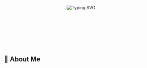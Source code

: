 <div align="center">
  <!-- Анимированный заголовок с эффектом печати -->
  <img src="https://readme-typing-svg.demolab.com?font=Fira+Code&size=30&pause=1000&color=22D3EE&width=435&lines=Hello%2C+I'm+Matvey+Sviadysh;DevOps+Enthusiast;Problem+Solver" alt="Typing SVG" />
  
  <!-- Анимированные звезды (работает через SVG) -->
  <svg width="100%" height="100" viewBox="0 0 100% 100">
    <circle cx="10%" cy="30" r="2" fill="white" class="star" style="animation: twinkle 3s infinite 0.5s"/>
    <circle cx="25%" cy="50" r="1.5" fill="white" class="star" style="animation: twinkle 2s infinite 1s"/>
    <circle cx="40%" cy="20" r="1.8" fill="white" class="star" style="animation: twinkle 2.5s infinite"/>
    <circle cx="60%" cy="70" r="2" fill="white" class="star" style="animation: twinkle 3s infinite 0.7s"/>
    <circle cx="75%" cy="40" r="1.5" fill="white" class="star" style="animation: twinkle 2s infinite 1.2s"/>
    <circle cx="90%" cy="60" r="1.8" fill="white" class="star" style="animation: twinkle 2.3s infinite 0.3s"/>
  </svg>
  
  <style>
    @keyframes twinkle {
      0% { opacity: 0.2; }
      50% { opacity: 1; }
      100% { opacity: 0.2; }
    }
    .fade-in {
      animation: fadeIn 1.5s ease-in;
    }
    @keyframes fadeIn {
      from { opacity: 0; transform: translateY(20px); }
      to { opacity: 1; transform: translateY(0); }
    }
    .slide-in-left {
      animation: slideInLeft 1s ease-out;
    }
    @keyframes slideInLeft {
      from { opacity: 0; transform: translateX(-50px); }
      to { opacity: 1; transform: translateX(0); }
    }
    .bounce {
      animation: bounce 2s infinite;
    }
    @keyframes bounce {
      0%, 100% { transform: translateY(0); }
      50% { transform: translateY(-10px); }
    }
  </style>
</div>

<!-- Анимированный разделитель -->
<div align="center" class="fade-in">
  <svg width="80%" height="20">
    <line x1="0" y1="10" x2="100%" y2="10" stroke="#22D3EE" stroke-width="2" stroke-dasharray="5,5"/>
  </svg>
</div>

## 🚀 About Me
<p align="center" class="fade-in">
  Passionate DevOps engineer with expertise in cloud infrastructure, CI/CD pipelines, and automation.<br>
  Turning coffee into elegant solutions since 2020 ☕→💻
</p>

<!-- Анимированная секция технологий -->
<div align="center" class="fade-in">
  <h2 class="slide-in-left">🛠️ Tech Stack & Tools</h2>
  
  ### 🔥 Core Technologies
  <div style="display: flex; justify-content: center; flex-wrap: wrap; gap: 10px;" class="fade-in">
    <img src="https://img.shields.io/badge/-Ruby-CC342D?style=for-the-badge&logo=ruby&logoColor=white" alt="Ruby" class="bounce"/>
    <img src="https://img.shields.io/badge/-Python-3776AB?style=for-the-badge&logo=python&logoColor=white" alt="Python" class="bounce"/>
    <img src="https://img.shields.io/badge/-React-61DAFB?style=for-the-badge&logo=react&logoColor=black" alt="React" class="bounce"/>
    <img src="https://img.shields.io/badge/-Django-092E20?style=for-the-badge&logo=django&logoColor=white" alt="Django" class="bounce"/>
  </div>

  ### ⚡ DevOps & Cloud
  <div style="display: flex; justify-content: center; flex-wrap: wrap; gap: 10px;" class="fade-in">
    <img src="https://img.shields.io/badge/AWS-%23FF9900.svg?style=for-the-badge&logo=amazon-aws&logoColor=white" alt="AWS" class="bounce"/>
    <img src="https://img.shields.io/badge/-Docker-2496ED?style=for-the-badge&logo=docker&logoColor=white" alt="Docker" class="bounce"/>
    <img src="https://img.shields.io/badge/-Kubernetes-326CE5?style=for-the-badge&logo=kubernetes&logoColor=white" alt="Kubernetes" class="bounce"/>
    <img src="https://img.shields.io/badge/-Jenkins-D24939?style=for-the-badge&logo=jenkins&logoColor=white" alt="Jenkins" class="bounce"/>
  </div>
</div>

<!-- Анимированные статистики -->
<div align="center" class="fade-in">
  <h2 class="slide-in-left">📊 GitHub Analytics</h2>
  
  <div style="display: flex; justify-content: center; flex-wrap: wrap; gap: 20px;">
    <img height="180em" src="https://github-readme-stats.vercel.app/api?username=MatveySviadysh&show_icons=true&theme=dark&include_all_commits=true&count_private=true&border_radius=20" class="fade-in"/>
    <img height="180em" src="https://github-readme-stats.vercel.app/api/top-langs/?username=MatveySviadysh&layout=compact&theme=dark&border_radius=20" class="fade-in"/>
  </div>
  
  <!-- Анимированный график активности -->
  <div class="fade-in">
    <img src="https://github-readme-activity-graph.vercel.app/graph?username=MatveySviadysh&theme=github-dark&area=true&hide_border=true" width="100%"/>
  </div>
</div>

<!-- Выпадающие контакты -->
<div align="center" class="fade-in">
  <h2 class="slide-in-left">🌐 Connect With Me</h2>
  
  <div style="display: flex; justify-content: center; gap: 15px; flex-wrap: wrap;">
    <a href="https://t.me/MatveiSviadysh" style="text-decoration: none;">
      <img src="https://img.shields.io/badge/-Telegram-26A5E4?style=for-the-badge&logo=telegram&logoColor=white" alt="Telegram" class="bounce"/>
    </a>
    <a href="https://www.linkedin.com/in/matvey-sviadysh-a59947373/" style="text-decoration: none;">
      <img src="https://img.shields.io/badge/-LinkedIn-0A66C2?style=for-the-badge&logo=linkedin&logoColor=white" alt="LinkedIn" class="bounce"/>
    </a>
    <a href="mailto:your.email@example.com" style="text-decoration: none;">
      <img src="https://img.shields.io/badge/-Email-EA4335?style=for-the-badge&logo=gmail&logoColor=white" alt="Email" class="bounce"/>
    </a>
  </div>
</div>

<!-- Скрипт для анимаций при скролле -->
<script>
  // Этот скрипт будет работать на платформах, поддерживающих JavaScript в README
  document.addEventListener('DOMContentLoaded', function() {
    const elements = document.querySelectorAll('.fade-in, .slide-in-left');
    
    const observer = new IntersectionObserver((entries) => {
      entries.forEach(entry => {
        if (entry.isIntersecting) {
          entry.target.style.opacity = 1;
          entry.target.style.transform = 'translateY(0)';
        }
      });
    }, { threshold: 0.1 });
    
    elements.forEach(el => {
      el.style.opacity = 0;
      observer.observe(el);
    });
  });
</script>















<div align="center">
  <img src="https://readme-typing-svg.demolab.com?font=Fira+Code&pause=1000&color=22D3EE&width=435&lines=Hello%2C+I'm+Matvey+Sviadysh;DevOps+Enthusiast;Problem+Solver" alt="Typing SVG" />
</div>

---

## 🛠️ Tech Stack & Tools

<div align="center">
  
### 🔥 Core Technologies
![Ruby](https://img.shields.io/badge/-Ruby-CC342D?style=for-the-badge&logo=ruby&logoColor=white)
![Python](https://img.shields.io/badge/-Python-3776AB?style=for-the-badge&logo=python&logoColor=white)
![React](https://img.shields.io/badge/-React-61DAFB?style=for-the-badge&logo=react&logoColor=black)
![Django](https://img.shields.io/badge/-Django-092E20?style=for-the-badge&logo=django&logoColor=white)

### 🚀 DevOps & Cloud
![AWS](https://img.shields.io/badge/AWS-%23FF9900.svg?style=for-the-badge&logo=amazon-aws&logoColor=white)
![Docker](https://img.shields.io/badge/-Docker-2496ED?style=for-the-badge&logo=docker&logoColor=white)
![Kubernetes](https://img.shields.io/badge/-Kubernetes-326CE5?style=for-the-badge&logo=kubernetes&logoColor=white)
![Jenkins](https://img.shields.io/badge/-Jenkins-D24939?style=for-the-badge&logo=jenkins&logoColor=white)

### 🗃️ Databases
![Redis](https://img.shields.io/badge/-Redis-DC382D?style=for-the-badge&logo=redis&logoColor=white)
![PostgreSQL](https://img.shields.io/badge/-PostgreSQL-4169E1?style=for-the-badge&logo=postgresql&logoColor=white)

</div>

---

## 📈 Coding Activity

<div align="center">
  
### 🏆 CodeWars
[![Codewars](https://www.codewars.com/users/MatveySviadysh/badges/large)](https://www.codewars.com/users/MatveySviadysh)

### 🧠 LeetCode
[![LeetCode Stats](https://leetcard.jacoblin.cool/MavteySviadysh?theme=dark&font=baloo_thambi&ext=activity)](https://leetcode.com/u/MavteySviadysh/)

</div>

---

## 📊 GitHub Stats

<div align="center">
  
![Profile Details](https://github-profile-summary-cards.vercel.app/api/cards/profile-details?username=MatveySviadysh&theme=github_dark)

![Top Languages](https://github-readme-stats.vercel.app/api/top-langs/?username=MatveySviadysh&layout=compact&theme=vision-friendly-dark&hide_border=true)


</div>

---

## 🌐 Connect With Me

<div align="center">
  
[![Telegram](https://img.shields.io/badge/-Telegram-26A5E4?style=for-the-badge&logo=telegram&logoColor=white)](https://t.me/MatveiSviadysh)
[![LinkedIn](https://img.shields.io/badge/-LinkedIn-0A66C2?style=for-the-badge&logo=linkedin&logoColor=white)](https://www.linkedin.com/in/matvey-sviadysh-a59947373/)
[![Email](https://img.shields.io/badge/-Email-EA4335?style=for-the-badge&logo=gmail&logoColor=white)](mailto:your.email@example.com)

</div>

